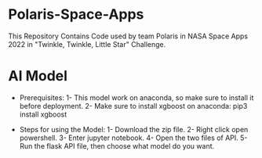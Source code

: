 # Polaris-Space-Apps
This Repository Contains Code used by team Polaris in NASA Space Apps 2022 in "Twinkle, Twinkle, Little Star" Challenge.

# AI Model
- Prerequisites:
1- This model work on anaconda, so make sure to install it before deployment.
2- Make sure to install xgboost on anaconda:
pip3 install xgboost

- Steps for using the Model:
1- Download the zip file.
2- Right click open powershell.
3- Enter jupyter notebook.
4- Open the two files of API.
5- Run the flask API file, then choose what model do you want.
